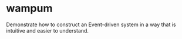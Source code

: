 # wampum
Demonstrate how to construct an Event-driven system in a way that is intuitive and easier to understand.
